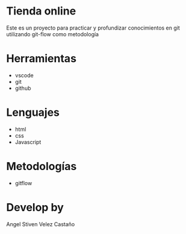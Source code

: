 # Tienda online
Este es un proyecto para practicar y profundizar conocimientos en git utilizando git-flow como metodología

# Herramientas
* vscode
* git
* github

# Lenguajes
* html
* css
* Javascript

# Metodologías
* gitflow

# Develop by 
Angel Stiven Velez Castaño